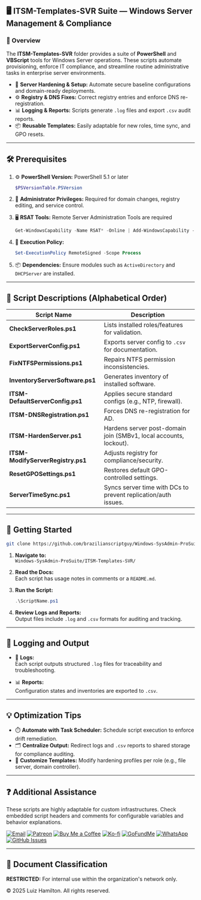## 🖥️ ITSM-Templates-SVR Suite — Windows Server Management & Compliance

### 📝 Overview

The **ITSM-Templates-SVR** folder provides a suite of **PowerShell** and **VBScript** tools for Windows Server operations. These scripts automate provisioning, enforce IT compliance, and streamline routine administrative tasks in enterprise server environments.

- 🔧 **Server Hardening & Setup:** Automate secure baseline configurations and domain-ready deployments.  
- ⚙️ **Registry & DNS Fixes:** Correct registry entries and enforce DNS re-registration.  
- 📊 **Logging & Reports:** Scripts generate `.log` files and export `.csv` audit reports.  
- 📦 **Reusable Templates:** Easily adaptable for new roles, time sync, and GPO resets.

---

## 🛠️ Prerequisites

1. ⚙️ **PowerShell Version:** PowerShell 5.1 or later  
   ```powershell
   $PSVersionTable.PSVersion
   ```

2. 🔑 **Administrator Privileges:** Required for domain changes, registry editing, and service control.

3. 🖥️ **RSAT Tools:** Remote Server Administration Tools are required  
   ```powershell
   Get-WindowsCapability -Name RSAT* -Online | Add-WindowsCapability -Online
   ```

4. 🔧 **Execution Policy:**  
   ```powershell
   Set-ExecutionPolicy RemoteSigned -Scope Process
   ```

5. 📦 **Dependencies:** Ensure modules such as `ActiveDirectory` and `DHCPServer` are installed.

---

## 📄 Script Descriptions (Alphabetical Order)

| Script Name | Description |
|-------------|-------------|
| **CheckServerRoles.ps1** | Lists installed roles/features for validation. |
| **ExportServerConfig.ps1** | Exports server config to `.csv` for documentation. |
| **FixNTFSPermissions.ps1** | Repairs NTFS permission inconsistencies. |
| **InventoryServerSoftware.ps1** | Generates inventory of installed software. |
| **ITSM-DefaultServerConfig.ps1** | Applies secure standard configs (e.g., NTP, firewall). |
| **ITSM-DNSRegistration.ps1** | Forces DNS re-registration for AD. |
| **ITSM-HardenServer.ps1** | Hardens server post-domain join (SMBv1, local accounts, lockout). |
| **ITSM-ModifyServerRegistry.ps1** | Adjusts registry for compliance/security. |
| **ResetGPOSettings.ps1** | Restores default GPO-controlled settings. |
| **ServerTimeSync.ps1** | Syncs server time with DCs to prevent replication/auth issues. |

---

## 🚀 Getting Started

```bash
git clone https://github.com/brazilianscriptguy/Windows-SysAdmin-ProSuite.git
```

1. **Navigate to:**  
   `Windows-SysAdmin-ProSuite/ITSM-Templates-SVR/`

2. **Read the Docs:**  
   Each script has usage notes in comments or a `README.md`.

3. **Run the Script:**  
   ```powershell
   .\ScriptName.ps1
   ```

4. **Review Logs and Reports:**  
   Output files include `.log` and `.csv` formats for auditing and tracking.

---

## 📝 Logging and Output

- 📄 **Logs:**  
  Each script outputs structured `.log` files for traceability and troubleshooting.

- 📊 **Reports:**  
  Configuration states and inventories are exported to `.csv`.

---

## 💡 Optimization Tips

- ⏱️ **Automate with Task Scheduler:** Schedule script execution to enforce drift remediation.  
- 🗂️ **Centralize Output:** Redirect logs and `.csv` reports to shared storage for compliance auditing.  
- 🧩 **Customize Templates:** Modify hardening profiles per role (e.g., file server, domain controller).

---

## ❓ Additional Assistance

These scripts are highly adaptable for custom infrastructures. Check embedded script headers and comments for configurable variables and behavior explanations.

[![Email](https://img.shields.io/badge/Email-luizhamilton.lhr@gmail.com-D14836?style=for-the-badge&logo=gmail)](mailto:luizhamilton.lhr@gmail.com)
[![Patreon](https://img.shields.io/badge/Support-Patreon-red?style=for-the-badge&logo=patreon)](https://patreon.com/brazilianscriptguy)
[![Buy Me a Coffee](https://img.shields.io/badge/Buy%20Me%20a%20Coffee-yellow?style=for-the-badge&logo=buymeacoffee)](https://buymeacoffee.com/brazilianscriptguy)
[![Ko-fi](https://img.shields.io/badge/Ko--fi-Support-blue?style=for-the-badge&logo=kofi)](https://ko-fi.com/brazilianscriptguy)
[![GoFundMe](https://img.shields.io/badge/GoFundMe-Donate-green?style=for-the-badge&logo=gofundme)](https://gofund.me/4599d3e6)
[![WhatsApp](https://img.shields.io/badge/Join%20Us-WhatsApp-25D366?style=for-the-badge&logo=whatsapp)](https://whatsapp.com/channel/0029VaEgqC50G0XZV1k4Mb1c)
[![GitHub Issues](https://img.shields.io/badge/Report%20Issues-GitHub-blue?style=for-the-badge&logo=github)](https://github.com/brazilianscriptguy/Windows-SysAdmin-ProSuite/issues)

---

## 📂 Document Classification

**RESTRICTED:** For internal use within the organization's network only.

© 2025 Luiz Hamilton. All rights reserved.
